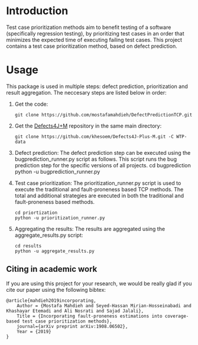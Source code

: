 # Introduction
Test case prioritization methods aim to benefit testing of a software (specifically regression testing), by prioritizing test cases in an order that minimizes the expected time of executing failing test cases. This project contains a test case prioritization method, based on defect prediction.

# Usage
This package is used in multiple steps: defect prediction, prioritization and result aggregation. The neccesary steps are listed below in order:

1. Get the code:
    ```
    git clone https://github.com/mostafamahdieh/DefectPredictionTCP.git
    ```
2. Get the [Defects4J+M](https://github.com/khesoem/Defects4J-Plus-M) repository in the same main directory:
    ```
    git clone https://github.com/khesoem/Defects4J-Plus-M.git -C WTP-data
    ```
3. Defect prediction: The defect prediction step can be executed using the bugprediction_runner.py script as follows. This script runs the bug prediction step for the specific versions of all projects.
    cd bugprediction
    python -u bugprediction_runner.py

4. Test case prioritization: The prioritization_runner.py script is used to execute the traditional and fault-proneness based TCP methods. The total and additional strategies are executed in both the traditional and fault-proneness based methods.
    ```
    cd priortization
    python -u prioritization_runner.py
    ```

5. Aggregating the results: The results are aggregated using the aggregate_results.py script:
    ```
    cd results
    python -u aggregate_results.py
    ```

## Citing in academic work
If you are using this project for your research, we would be really glad if you cite our paper using the following bibtex:
```
@article{mahdieh2019incorporating,
	Author = {Mostafa Mahdieh and Seyed-Hassan Mirian-Hosseinabadi and Khashayar Etemadi and Ali Nosrati and Sajad Jalali},
	Title = {Incorporating fault-proneness estimations into coverage-based test case prioritization methods},
	journal={arXiv preprint arXiv:1908.06502},
	Year = {2019}
}
```
